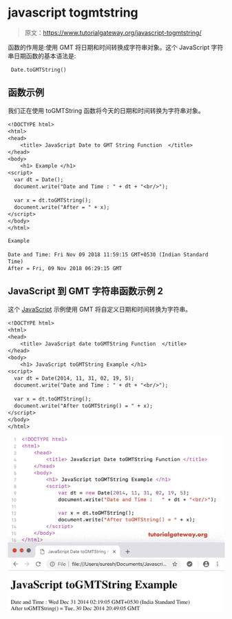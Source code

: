 # javascript togmtstring

> 原文：<https://www.tutorialgateway.org/javascript-togmtstring/>

函数的作用是:使用 GMT 将日期和时间转换成字符串对象。这个 JavaScript 字符串日期函数的基本语法是:

```
 Date.toGMTString()
```

## 函数示例

我们正在使用 toGMTString 函数将今天的日期和时间转换为字符串对象。

```
<!DOCTYPE html>
<html>
<head>
    <title> JavaScript Date to GMT String Function  </title>
</head>
<body>
    <h1> Example </h1>
<script>
  var dt = Date();  
  document.write("Date and Time : " + dt + "<br/>");

  var x = dt.toGMTString();
  document.write("After = " + x);
</script>
</body>
</html>
```

```
Example

Date and Time: Fri Nov 09 2018 11:59:15 GMT+0530 (Indian Standard Time)
After = Fri, 09 Nov 2018 06:29:15 GMT
```

## JavaScript 到 GMT 字符串函数示例 2

这个 [JavaScript](https://www.tutorialgateway.org/javascript/) 示例使用 GMT 将自定义日期和时间转换为字符串。

```
<!DOCTYPE html>
<html>
<head>
    <title> JavaScript date toGMTString Function  </title>
</head>
<body>
    <h1> JavaScript toGMTString Example </h1>
<script>
  var dt = Date(2014, 11, 31, 02, 19, 5);
  document.write("Date and Time : " + dt + "<br/>");

  var x = dt.toGMTString();
  document.write("After toGMTString() = " + x);
</script>
</body>
</html>
```

![JavaScript toGMTString Function 2](img/1cda65234276670ccabf3c05e8865b11.png)